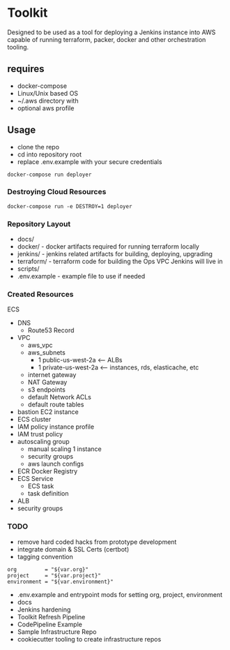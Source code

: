 Toolkit
=======

Designed to be used as a tool for deploying a Jenkins instance into
AWS capable of running terraform, packer, docker and other orchestration tooling.

## requires

* docker-compose
* Linux/Unix based OS
* ~/.aws directory with
* optional aws profile

## Usage

* clone the repo
* cd into repository root
* replace .env.example with your secure credentials

```
docker-compose run deployer
```

### Destroying Cloud Resources
```
docker-compose run -e DESTROY=1 deployer
```

### Repository Layout
* docs/
* docker/ - docker artifacts required for running terraform locally
* jenkins/ - jenkins related artifacts for building, deploying, upgrading
* terraform/ - terraform code for building the Ops VPC Jenkins will live in
* scripts/
* .env.example - example file to use if needed

### Created Resources

ECS
 + DNS
    + Route53 Record
 + VPC
    + aws_vpc
    + aws_subnets
        + 1 public-us-west-2a  <-- ALBs
        + 1 private-us-west-2a  <-- instances, rds, elasticache, etc
    + internet gateway
    + NAT Gateway
    + s3 endpoints
    + default Network ACLs
    + default route tables
 + bastion EC2 instance
 +  ECS cluster
   + IAM policy instance profile
   + IAM trust policy
   + autoscaling group
     + manual scaling 1 instance
     + security groups
     + aws launch configs
 + ECR Docker Registry
 + ECS Service
   + ECS task
   + task definition
 +  ALB
   + security groups

### TODO
* remove hard coded hacks from prototype development
* integrate domain & SSL Certs (certbot)
* tagging convention
```
org         = "${var.org}"
project     = "${var.project}"
environment = "${var.environment}"
```
* .env.example and entrypoint mods for setting org, project, environment
* docs
* Jenkins hardening
* Toolkit Refresh Pipeline
* CodePipeline Example
* Sample Infrastructure Repo
* cookiecutter tooling to create infrastructure repos
